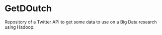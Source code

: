 # GetDOutch
Repository of a Twitter API to get some data to use on a Big Data research using Hadoop.
